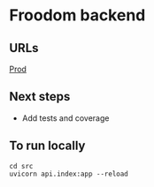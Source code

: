 # Froodom backend

## URLs
[Prod](https://8b0z64x58c.execute-api.eu-west-2.amazonaws.com/prod)


## Next steps
- Add tests and coverage

## To run locally

```
cd src
uvicorn api.index:app --reload
```
